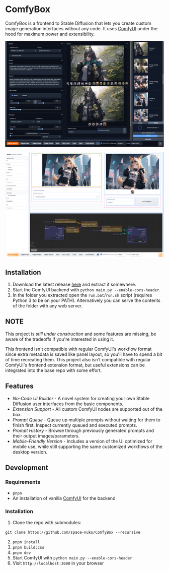 # ComfyBox

ComfyBox is a frontend to Stable Diffusion that lets you create custom image generation interfaces without any code. It uses [ComfyUI](https://github.com/comfyanonymous/ComfyUI) under the hood for maximum power and extensibility.

![Screenshot](./static/screenshot.png)

![Screenshot](./static/screenshot2.png)

## Installation

1. Download the latest release [here](https://nightly.link/space-nuko/ComfyBox/workflows/build-and-publish/master/ComfyBox-dist) and extract it somewhere.
2. Start the ComfyUI backend with `python main.py --enable-cors-header`.
3. In the folder you extracted open the `run.bat`/`run.sh` script (requires Python 3 to be on your PATH). Alternatively you can serve the contents of the folder with any web server.

## NOTE

This project is *still under construction* and some features are missing, be aware of the tradeoffs if you're interested in using it.

This frontend isn't compatible with regular ComfyUI's workflow format since extra metadata is saved like panel layout, so you'll have to spend a bit of time recreating them. This project also isn't compatible with regular ComfyUI's frontend extension format, but useful extensions can be integrated into the base repo with some effort.

## Features
- *No-Code UI Builder* - A novel system for creating your own Stable Diffusion user interfaces from the basic components.
- *Extension Support* - All custom ComfyUI nodes are supported out of the box.
- *Prompt Queue* - Queue up multiple prompts without waiting for them to finish first. Inspect currently queued and executed prompts.
- *Prompt History* - Browse through previously generated prompts and their output images/parameters.
- *Mobile-Friendly Version* - Includes a version of the UI optimized for mobile use, while still supporting the same customized workflows of the desktop version.

## Development

### Requirements

- `pnpm`
- An installation of vanilla [ComfyUI](https://github.com/comfyanonymous/ComfyUI) for the backend

### Installation

1. Clone the repo with submodules:

```
git clone https://github.com/space-nuko/ComfyBox --recursive
```

2. `pnpm install`
4. `pnpm build:css`
5. `pnpm dev`
6. Start ComfyUI with `python main.py --enable-cors-header`
7. Visit `http://localhost:3000` in your browser
